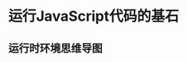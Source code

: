 # 运行JavaScript代码的基石

## 运行时环境思维导图
<img-viewer :src="'https://zmx2321.github.io/vite-blog/images/note/front/v8-note/10/10-0.png'" :alt="'运行时环境思维导图'" />